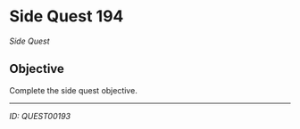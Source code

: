 # Side Quest 194

*Side Quest*

## Objective
Complete the side quest objective.

---
*ID: QUEST00193*